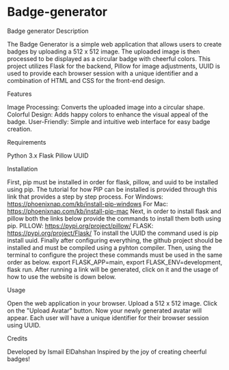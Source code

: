 # Badge-generator
Badge generator
Description

The Badge Generator is a simple web application that allows users to create badges by uploading a 512 x 512 image. The uploaded image is then processed to be displayed as a circular badge with cheerful colors. This project utilizes Flask for the backend, Pillow for image adjustments, UUID is used to provide each browser session with a unique identifier and a combination of HTML and CSS for the front-end design.

Features

Image Processing: Converts the uploaded image into a circular shape.
Colorful Design: Adds happy colors to enhance the visual appeal of the badge.
User-Friendly: Simple and intuitive web interface for easy badge creation.


Requirements

Python 3.x
Flask
Pillow
UUID

Installation

First, pip must be installed in order for flask, pillow, and uuid to be installed using pip.
The tutorial for how PIP can be installed is provided through this link that provides a step by step process.
For Windows: https://phoenixnap.com/kb/install-pip-windows
For Mac: https://phoenixnap.com/kb/install-pip-mac
Next, in order to install flask and pillow both the links below provide the commands to install them both using pip.
PILLOW: https://pypi.org/project/pillow/
FLASK: https://pypi.org/project/Flask/
To install the UUID the command used is pip install uuid.
Finally after configuring everything, the github project should be installed and must be compiled using a pyhton compiler.
Then, using the terminal to configure the project these commands must be used in the same order as below.
 export FLASK_APP=main,
 export FLASK_ENV=development,
 flask run.
After running a link will be generated, click on it and the usage of how to use the website is down below. 

Usage

Open the web application in your browser.
Upload a 512 x 512 image.
Click on the "Upload Avatar" button.
Now your newly generated avatar will appear.
Each user will have a unique identifier for their browser session using UUID.


Credits

Developed by Ismail ElDahshan
Inspired by the joy of creating cheerful badges!
